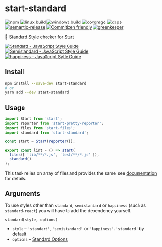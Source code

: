 # start-standard


[![npm](https://img.shields.io/npm/v/start-standard.svg?style=flat-square)](https://www.npmjs.com/package/start-standard)
[![linux build](https://img.shields.io/circleci/project/github/effervescentia/start-standard/master.svg?label=linux&style=flat-square)](https://circleci.com/gh/effervescentia/start-standard)
[![windows build](https://img.shields.io/appveyor/ci/effervescentia/start-standard/master.svg?label=windows&style=flat-square)](https://ci.appveyor.com/project/effervescentia/start-standard)
[![coverage](https://img.shields.io/codecov/c/github/effervescentia/start-standard/master.svg?style=flat-square)](https://codecov.io/github/effervescentia/start-standard)
[![deps](https://david-dm.org/effervescentia/start-standard.svg?style=flat-square)](https://david-dm.org/effervescentia/start-standard)
[![semantic-release](https://img.shields.io/badge/%20%20%F0%9F%93%A6%F0%9F%9A%80-semantic--release-e10079.svg?style=flat-square)](https://github.com/semantic-release/semantic-release)
[![Commitizen friendly](https://img.shields.io/badge/commitizen-friendly-brightgreen.svg?style=flat-square)](http://commitizen.github.io/cz-cli/)
[![greenkeeper](https://badges.greenkeeper.io/effervescentia/start-standard.svg)](https://greenkeeper.io/)

🎏 [Standard Style](http://standardjs.com/) checker for [Start](https://github.com/start-runner/start)

[![Standard - JavaScript Style Guide](https://cdn.rawgit.com/feross/standard/master/badge.svg)](https://github.com/feross/standard)
[![Semistandard - JavaScript Style Guide](https://cdn.rawgit.com/flet/semistandard/master/badge.svg)](https://github.com/Flet/semistandard)
[![happiness - JavaScript Sytle Guide](https://cdn.rawgit.com/JedWatson/happiness/master/badge.svg)](https://github.com/JedWatson/happiness)

## Install

```sh
npm install --save-dev start-standard
# or
yarn add --dev start-standard
```

## Usage

```js
import Start from 'start';
import reporter from 'start-pretty-reporter';
import files from 'start-files';
import standard from 'start-standard';

const start = Start(reporter());

export const lint = () => start(
  files([ 'lib/**/*.js', 'test/**/*.js' ]),
  standard()
);
```

This task relies on array of files and provides the same, see [documentation](https://github.com/start-runner/start#readme) for details.

## Arguments

To use styles other than `standard`, `semistandard` or `happiness` (such as `standard-react`)
you will have to add the dependency yourself.

`standard(style, options)`

* `style` – `'standard'`, `'semistandard'` or `'happiness'`.
`'standard'` by default
* `options` – [Standard Options](http://standardjs.com/#standardlintfilesfiles-opts-callback)
